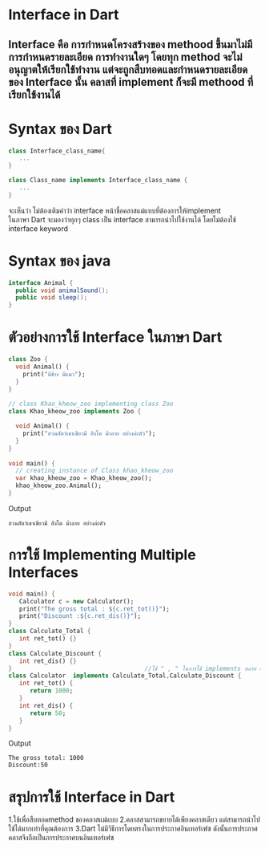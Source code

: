 
# Interface in Dart
Interface คือ การกำหนดโครงสร้างของ methood ขึ้นมาไม่มีการกำหนดรายละเอียด การทำงานใดๆ โดยทุก method จะไม่อนุญาตให้เรียกใช้ทำงาน แต่จะถูกสืบทอดและกำหนดรายละเอียด ของ Interface นั้น คลาสที่ implement ก็จะมี methood ที่เรียกใช้งานได้
-----------------------------------------------------------------------------
# Syntax ของ Dart
```dart
class Interface_class_name{
   ...
}

class Class_name implements Interface_class_name {
   ...
}
```
จะเห็นว่า ไม่ต้องเติมคำว่า interface หน้าชื่อคลาสแม่แบบที่ต้องการให้implement  
 ในภาษา Dart จะมองว่าทุกๆ class เป็น interface สามารถนำไปใช้งานได้ โดยไม่ต้องใช้ interface keyword
# Syntax ของ java 
```java
interface Animal {
  public void animalSound(); 
  public void sleep(); 
}
```
# ตัวอย่างการใช้ Interface ในภาษา Dart
```dart
class Zoo {
  void Animal() {
    print("มีช้าง มีแมว");
  }
}
 
// class Khao_kheow_zoo implementing class Zoo
class Khao_kheow_zoo implements Zoo {

  void Animal() {
    print("สวนสัตว์เขาเขียวมี สิงโต ม้าลาย อย่างล่ะตัว");
  }
}
 
void main() {
  // creating instance of Class khao_kheow_zoo
  var khao_kheow_zoo = Khao_kheow_zoo();
  khao_kheow_zoo.Animal();
}
```
Output
```
สวนสัตว์เขาเขียวมี สิงโต ม้าลาย อย่างล่ะตัว
```
# การใช้ Implementing Multiple Interfaces
```dart
void main() { 
   Calculator c = new Calculator(); 
   print("The gross total : ${c.ret_tot()}"); 
   print("Discount :${c.ret_dis()}"); 
}  
class Calculate_Total { 
   int ret_tot() {} 
}  
class Calculate_Discount { 
   int ret_dis() {} 
}                                     //ใช้ " , " ในการใช้ implements หลาย class
class Calculator  implements Calculate_Total,Calculate_Discount { 
   int ret_tot() { 
      return 1000; 
   } 
   int ret_dis() { 
      return 50; 
   } 
}
```
Output
```
The gross total: 1000 
Discount:50 
```
# สรุปการใช้ Interface in Dart
1.ใช้เพื่อสืบทอดmethod ของคลาสแม่แบบ
2.คลาสสามารถขยายได้เพียงคลาสเดียว แต่สามารถนำไปใช้ได้มากเท่าที่คุณต้องการ
3.Dart ไม่มีวิธีการโดยตรงในการประกาศอินเทอร์เฟซ ดังนั้นการประกาศคลาสจึงถือเป็นการประกาศบนอินเทอร์เฟซ
